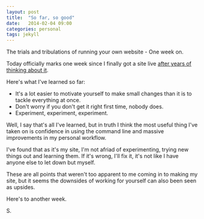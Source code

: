 ```yaml
---
layout: post
title:  "So far, so good"
date:   2014-02-04 09:00
categories: personal
tags: jekyll
---
```


<p class="post__excerpt">The trials and tribulations of running your own website - One week on.</p>

<section>

Today officially marks one week since I finally got a site live [after years of thinking about it][first-post-link].

Here's what I've learned so far:

* It's a lot easier to motivate yourself to make small changes than it is to tackle everything at once.
* Don't worry if you don't get it right first time, nobody does.
* Experiment, experiment, experiment.

Well, I say that's all I've learned, but in truth I think the most useful thing I've taken on is confidence in using the command line and massive improvements in my personal workflow.

I've found that as it's my site, I'm not afriad of experimenting, trying new things out and learning them. If it's wrong, I'll fix it, it's not like I have anyone else to let down but myself.

These are all points that weren't too apparent to me coming in to making my site, but it seems the downsides of working for yourself can also been seen as upsides.

Here's to another week.

</section>
<p class="post__signature">S.</p>

[first-post-link]: /personal/jekyll/2014/01/27/shaundillon-info-is-finally-live/